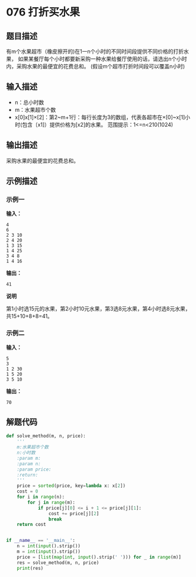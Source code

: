 # 076 打折买水果

## 题目描述

有m个水果超市（橡皮擦开的)在1一n个小时的不同时间段提供不同价格的打折水果，
如果某餐厅每个小时都要新采购一种水果给餐厅使用的话，请选出n个小时内，采购水果的最便宜的花费总和。
(假设m个超市打折时间段可以覆盖n小时)

## 输入描述
+ n：总小时数
+ m：水果超市个数
+ x[0]x[1]×[2]：第2~m+1行：每行长度为3的数组，代表各超市在×[0]~x[1]小时(包含〔x1]）提供价格为[x2]的水果。
范围提示：1<=n<210(1024)


## 输出描述
采购水果的最便宜的花费总和。

## 示例描述

### 示例一

**输入：**
```text
4
6
2 3 10
2 4 20
1 3 15
1 4 25
3 4 8
1 4 16
```

**输出：**
```text
41
```
**说明**

第1小时选15元的水果，第2小时10元水果，第3选8元水果，第4小时选8元水果，共15+10+8+8=41。


### 示例二

**输入：**
```text
5
3
1 2 30
1 5 20
3 5 10
```
**输出：**
```text
70
```
## 解题代码

```python
def solve_method(m, n, price):
    '''
    m:水果超市个数
    n:小时数
    :param m:
    :param n:
    :param price:
    :return:
    '''
    price = sorted(price, key=lambda x: x[2])
    cost = 0
    for i in range(n):
        for j in range(m):
            if price[j][0] <= i + 1 <= price[j][1]:
                cost += price[j][2]
                break
    return cost


if __name__ == '__main__':
    n = int(input().strip())
    m = int(input().strip())
    price = [list(map(int, input().strip(' '))) for _ in range(m)]
    res = solve_method(m, n, price)
    print(res)
```

